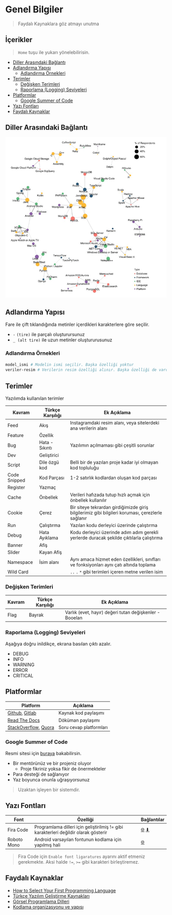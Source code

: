 # Genel Bilgiler <!-- omit in toc -->

> Faydalı Kaynaklara göz atmayı unutma

## İçerikler <!-- omit in toc -->

> `Home` tuşu ile yukarı yönelebilirisin.

- [Diller Arasındaki Bağlantı](#Diller-Aras%C4%B1ndaki-Ba%C4%9Flant%C4%B1)
- [Adlandırma Yapısı](#Adland%C4%B1rma-Yap%C4%B1s%C4%B1)
  - [Adlandırma Örnekleri](#Adland%C4%B1rma-%C3%96rnekleri)
- [Terimler](#Terimler)
  - [Değişken Terimleri](#De%C4%9Fi%C5%9Fken-Terimleri)
  - [Raporlama (Logging) Seviyeleri](#Raporlama-Logging-Seviyeleri)
- [Platformlar](#Platformlar)
  - [Google Summer of Code](#Google-Summer-of-Code)
- [Yazı Fontları](#Yaz%C4%B1-Fontlar%C4%B1)
- [Faydalı Kaynaklar](#Faydal%C4%B1-Kaynaklar)

## Diller Arasındaki Bağlantı

![lang_network](../images/lang_network.jpg)

## Adlandırma Yapısı

Fare ile çift tıklandığında metinler içerdikleri karakterlere göre seçilir.

- `-` `(tire)` ile parçalı oluşturursunuz
- `_ (alt tire)` ile uzun metinler oluştururusunuz

### Adlandırma Örnekleri

```sh
model_ismi # Modelin ismi seçilir. Başka özelliği yoktur
veriler-resim # Verilerin resim özelliği alınır. Başka özelliği de vardır
```

## Terimler

Yazılımda kullanılan terimler

| Kavram       | Türkçe Karşılığı | Ek Açıklama                                                                                       |
| ------------ | ---------------- | ------------------------------------------------------------------------------------------------- |
| Feed         | Akış             | Instagramdaki resim alanı, veya sitelerdeki ana verilerin alanı                                   |
| Feature      | Özellik          |                                                                                                   |
| Bug          | Hata - Sıkıntı   | Yazılımın açılmaması gibi çeşitli sorunlar                                                        |
| Dev          | Geliştirici      |                                                                                                   |
| Script       | Dile özgü kod    | Belli bir de yazılan proje kadar iyi olmayan kod topluluğu                                        |
| Code Snipped | Kod Parçası      | 1-2 satırlık kodlardan oluşan kod parçası                                                         |
| Register     | Yazmaç           |                                                                                                   |
| Cache        | Önbellek         | Verileri hafızada tutup hızlı açmak için önbellek kullanılır                                      |
| Cookie       | Çerez            | Bir siteye tekrardan girdiğimizde giriş bilgilerimiz gibi bilgileri koruması, çerezlerle sağlanır |
| Run          | Çalıştırma       | Yazılan kodu derleyici üzerinde çalıştırma                                                        |
| Debug        | Hata Ayıklama    | Kodu derleyici üzerinde adım adım gerekli yerlerde duracak şekilde çıktılarla çalıştırma          |
| Banner       | Afiş             |                                                                                                   |
| Slider       | Kayan Afiş       |
| Namespace    | İsim alanı       | Aynı amaca hizmet eden özellikleri, sınıfları ve fonksiyonları aynı çatı altında toplama          |
| Wild Card    |                  | `..` `.` `*` gibi terimleri içeren metne verilen isim                                             |

### Değişken Terimleri

| Kavram | Türkçe Karşılığı | Ek Açıklama                                             |
| ------ | ---------------- | ------------------------------------------------------- |
| Flag   | Bayrak           | Varlık (evet, hayır) değeri tutan değişkenler - Booelan |

### Raporlama (Logging) Seviyeleri

Aşağıya doğru inildikçe, ekrana basılan çıktı azalır.

- DEBUG
- INFO
- WARNING
- ERROR
- CRITICAL

## Platformlar

| Platform                                                                     | Açıklama                |
| ---------------------------------------------------------------------------- | ----------------------- |
| [Github](https://github.com/), [Gitlab](https://gitlab.com/)                 | Kaynak kod paylaşımı    |
| [Read The Docs](https://readthedocs.org/)                                    | Döküman paylaşımı       |
| [StackOverflow](https://stackoverflow.com/), [Quora](https://www.quora.com/) | Soru cevap platformları |

### Google Summer of Code

Resmi sitesi için [buraya](https://summerofcode.withgoogle.com/) bakabilirsin.

- Bir mentörünüz ve bir projeniz oluyor
  - Proje fikriniz yoksa fikir de önermekteler
- Para desteği de sağlanıyor
- Yaz boyunca onunla uğraşıyorsunuz

> Uzaktan işleyen bir sistemdir.

## Yazı Fontları

| Font        | Özelliği                                                                             | Bağlantılar                                                                                                                 |
| ----------- | ------------------------------------------------------------------------------------ | --------------------------------------------------------------------------------------------------------------------------- |
| Fira Code   | Programlama dilleri için geliştirilmiş != gibi karakterleri değildir olarak gösterir | [🌐](https://github.com/tonsky/FiraCode) [⬇](https://github.com/tonsky/FiraCode/releases/download/1.206/FiraCode_1.206.zip) |
| Roboto Mono | Android varsayılan fontunun kodlama için yapılmış hali                               | [🌐](https://fonts.google.com/specimen/Roboto+Mono)                                                                         |

> Fira Code için `Enable font ligaratures` ayarını aktif etmeniz gerekmekte. Aksi halde `!=`, `>=` gibi karakteri birleştiremez.

## Faydalı Kaynaklar

- [How to Select Your First Programming Language](https://www.youtube.com/watch?v=2EaopRDxNrw)
- [Türkçe Yazılım Geliştirme Kaynakları][türkçe kaynaklar]
- [Görsel Programlama Dilleri](https://maker.pro/custom/tutorial/which-programming-language-should-i-choose-graphics-and-guis)
- [Kodlama organizasyonu ve yapısı](https://medium.com/@msandin/strategies-for-organizing-code-2c9d690b6f33)

[türkçe kaynaklar]: https://turkcekaynaklar.com/

